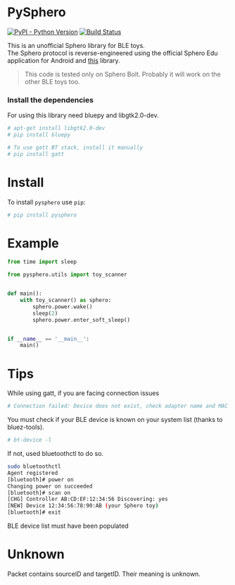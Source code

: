 # PySphero
[![PyPI - Python Version](https://img.shields.io/pypi/pyversions/pysphero.svg)](https://pypi.org/project/pysphero/)
[![Build Status](https://travis-ci.org/EnotYoyo/pysphero.svg?branch=master)](https://travis-ci.org/EnotYoyo/pysphero)

This is an unofficial Sphero library for BLE toys.   
The Sphero protocol is reverse-engineered using the official Sphero Edu application for Android and [this](https://github.com/igbopie/spherov2.js) library. 

> This code is tested only on Sphero Bolt. Probably it will work on the other BLE toys too.

### Install the dependencies
For using this library need bluepy and libgtk2.0-dev.
```bash
# apt-get install libgtk2.0-dev
# pip install bluepy

# To use gatt BT stack, install it manually
# pip install gatt
```

# Install
To install `pysphero` use `pip`:
```bash
# pip install pysphero
```

# Example
```python
from time import sleep

from pysphero.utils import toy_scanner


def main():
    with toy_scanner() as sphero:
        sphero.power.wake()
        sleep(2)
        sphero.power.enter_soft_sleep()


if __name__ == '__main__':
    main()

```

# Tips
While using gatt, if you are facing connection issues
```bash
# Connection failed: Device does not exist, check adapter name and MAC address.
```
You must check if your BLE device is known on your system list (thanks to bluez-tools).
```bash
# bt-device -l
```
If not, used bluetoothctl to do so.
```bash
sudo bluetoothctl
Agent registered
[bluetooth]# power on
Changing power on succeeded
[bluetooth]# scan on
[CHG] Controller AB:CD:EF:12:34:56 Discovering: yes
[NEW] Device 12:34:56:78:90:AB (your Sphero toy)
[bluetooth]# exit
```
BLE device list must have been populated

# Unknown
Packet contains sourceID and targetID. Their meaning is unknown.

